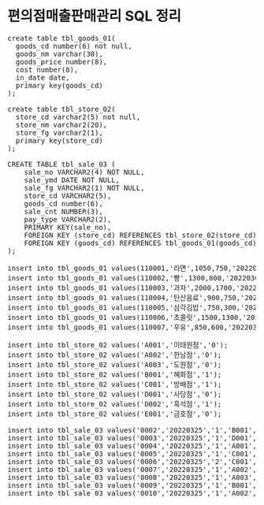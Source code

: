 # 편의점매출판매관리 SQL 정리

<pre>
create table tbl_goods_01(
  goods_cd number(6) not null,
  goods_nm varchar(30),
  goods_price number(8),
  cost number(8),
  in_date date,
  primary key(goods_cd)
);

create table tbl_store_02(
  store_cd varchar2(5) not null,
  store_nm varchar2(20),
  store_fg varchar2(1),
  primary key(store_cd)
);

CREATE TABLE tbl_sale_03 (
    sale_no VARCHAR2(4) NOT NULL,
    sale_ymd DATE NOT NULL,
    sale_fg VARCHAR2(1) NOT NULL,
    store_cd VARCHAR2(5),
    goods_cd number(6),
    sale_cnt NUMBER(3),
    pay_type VARCHAR2(2),
    PRIMARY KEY(sale_no),
    FOREIGN KEY (store_cd) REFERENCES tbl_store_02(store_cd),
    FOREIGN KEY (goods_cd) REFERENCES tbl_goods_01(goods_cd)
);

insert into tbl_goods_01 values(110001,'라면',1050,750,'20220302');
insert into tbl_goods_01 values(110002,'빵',1300,800,'20220302');
insert into tbl_goods_01 values(110003,'과자',2000,1700,'20220302');
insert into tbl_goods_01 values(110004,'탄산음료',900,750,'20220302');
insert into tbl_goods_01 values(110005,'삼각김밥',750,300,'20220302');
insert into tbl_goods_01 values(110006,'초콜릿',1500,1300,'20220302');
insert into tbl_goods_01 values(110007,'우유',850,600,'20220302');

insert into tbl_store_02 values('A001','이태원점','0');
insert into tbl_store_02 values('A002','한남점','0');
insert into tbl_store_02 values('A003','도원점','0');
insert into tbl_store_02 values('B001','혜화점','1');
insert into tbl_store_02 values('C001','방배점','1');
insert into tbl_store_02 values('D001','사당점','0');
insert into tbl_store_02 values('D002','흑석점','1');
insert into tbl_store_02 values('E001','금호점','0');

insert into tbl_sale_03 values('0002','20220325','1','B001',110003,2,'02');
insert into tbl_sale_03 values('0003','20220325','1','D001',110003,1,'01');
insert into tbl_sale_03 values('0004','20220325','1','A001',110006,5,'02');
insert into tbl_sale_03 values('0005','20220325','1','C001',110003,2,'02');
insert into tbl_sale_03 values('0006','20220325','2','C001',110003,2,'02');
insert into tbl_sale_03 values('0007','20220325','1','A002',110005,4,'02');
insert into tbl_sale_03 values('0008','20220325','1','A003',110004,4,'02');
insert into tbl_sale_03 values('0009','20220325','1','B001',110001,2,'01');
insert into tbl_sale_03 values('0010','20220325','1','A002',110006,1,'02');
</pre>
